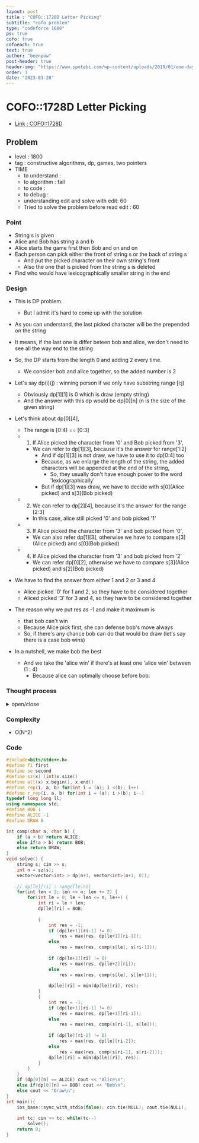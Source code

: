 ```yaml
---
layout: post
title : "COFO::1728D Letter Picking"
subtitle: "cofo problem"
type: "codeforce 1600"
ps: true
cofo: true
cofoeach: true
text: true
author: "beenpow"
post-header: true
header-img: "https://www.spotebi.com/wp-content/uploads/2019/01/one-day-day-one-workout-motivation-spotebi.jpg"
order: 1
date: "2023-03-28"
---
```

# COFO::1728D Letter Picking
- [Link : COFO::1728D](https://codeforces.com/contest/1728/problem/D)


## Problem 

- level : 1800
- tag : constructive algorithms, dp, games, two pointers
- TIME
  - to understand    : 
  - to algorithm     : fail
  - to code          : 
  - to debug         : 
  - understanding edit and solve with edit: 60
  - Tried to solve the problem before read edit : 60

### Point
- String s is given
- Alice and Bob has string a and b
- Alice starts the game first then Bob and on and on
- Each person can pick either the front of string s or the back of string s
  - And put the picked character on their own string's front
  - Also the one that is picked from the string s is deleted
- Find who would have lexicographically smaller string in the end

### Design
- This is DP problem.
  - But I admit it's hard to come up with the solution
- As you can understand, the last picked character will be the prepended on the string
- It means, if the last one is differ beteen bob and alice, we don't need to see all the way end to the string
- So, the DP starts from the length 0 and adding 2 every time.
  - We consider bob and alice together, so the added number is 2
- Let's say dp(i)(j) : winning person if we only have substring range [i:j) 
  - Obviously dp[1][1] is 0 which is draw (empty string)
  - And the answer with this dp would be dp[0][n] (n is the size of the given string)
- Let's think about dp[0][4], 
  - The range is [0:4) == [0:3]
  - 1. If Alice picked the character from '0' and Bob picked from '3', 
    - We can refer to dp[1][3], because it's the answer for range[1:2]
      - And if dp[1][3] is not draw, we have to use it to dp[0:4] too
      - Because, as we enlarge the length of the string, the added characters will be appended at the end of the string,
        - So, they usually don't have enough power to the word 'lexicographically' 
      - But if dp[1][3] was draw, we have to decide with s[0](Alice picked) and s[3](Bob picked)
  - 2. We can refer to dp[2][4], because it's the answer for the range [2:3]
    - In this case, alice still picked '0' and bob picked '1'
  - 3. If Alice picked the character from '3' and bob picked from '0',
    - We can also refer dp[1][3], otherwise we have to compare s[3](Alice picked) and s[0](Bob picked)
  - 4. If Alice picked the character from '3' and bob picked from '2'
    - We can refer dp[0][2], otherwise we have to compare s[3](Alice picked) and s[2](Bob picked)

- We have to find the answer from either 1 and 2 or 3 and 4
  - Alice picked '0' for 1 and 2, so they have to be considered together
  - Aliced picked '3' for 3 and 4, so they have to be considered together
- The reason why we put res as -1 and make it maximum is
  - that bob can't win
  - Because Alice pick first, she can defense bob's move always
  - So, if there's any chance bob can do that would be draw (let's say there is a case bob wins)
- In a nutshell, we make bob the best
  - And we take the 'alice win' if there's at least one 'alice win' between (1 : 4)
    - Because alice can optimally choose before bob.

### Thought process

<details>
<summary> open/close </summary>

<!-- above empty line should exist -->

<pre>
매 순간이 끝이라고 생각하고 더 작은 값을 택하는  greedy?
  . 예외가 존재하는가? -> 존재하면 dp
  . 즉, 이번에 일부러 큰 값이 있는 쪽을 선택해서
   내 다음선택에 더 작은 값을 얻기위해?
  . 근데 이래봤자 상대도 알고 있음, 즉, 내 예측대로 원하는 값을 선택해주지 않을 것
  . 하지만, 그럼에도 불구하고 판이 흔들리는 경우가 있을지?

그냥 매 순간에 더 작은 값을 택하는 greedy 면 너무 쉬움 문제가
-> 그냥 simulation 한번이면 끝나기때문에, 이건 답이 아닐 가능성이 높음

. 이번에 작은 걸 선택하게 되어서 내가 지는 경우가 존재할듯

gcaeeg -> caee
. cg vs ag
. ecg vs eag 

gcafeg -> cafe -> caf
. eg vs 

. 어차피 이게 사전순으로 작아지면 끝- 이기 때문에,
현재의 선택은 다음 선택에 영향을 주는 경우에만 의미가 있을뿐임

. s[le : ri] 가 남은 상태라고 하고, alice 의 차례라고 하자. 
(ri > le + 2) , 길이가 2만 남은 경우 이미 판결이 났음

// Alice 가 le 를 선택하는 경우, Bob 은 le+1 과 ri 중 선택함
	// 이때 밥이 le+1 을 선택하면
		// Alice 는 이제 le + 2 와 ri 중 선택
	// 이때 밥이 ri 를 선택하면
// Alice  는 이제 le + 1 과 ri - 1 중 선택
</pre>

</details>

### Complexity
- O(N^2)

### Code

```cpp
#include<bits/stdc++.h>
#define fi first
#define se second
#define sz(x) (int)x.size()
#define all(x) x.begin(), x.end()
#define rep(i, a, b) for(int i = (a); i <(b); i++)
#define r_rep(i, a, b) for(int i = (a); i >(b); i--)
typedef long long ll;
using namespace std;
#define BOB 1
#define ALICE -1
#define DRAW 0

int comp(char a, char b) {
    if (a < b) return ALICE;
    else if(a > b) return BOB;
    else return DRAW;
}
void solve() {
    string s; cin >> s;
    int n = sz(s);
    vector<vector<int> > dp(n+1, vector<int>(n+1, 0));
    
    // dp[le][ri] : range[le:ri)
    for(int len = 2; len <= n; len += 2) {
        for(int le = 0; le + len <= n; le++) {
            int ri = le + len;
            dp[le][ri] = BOB;
            
            {
                int res = -1;
                if (dp[le+1][ri-1] != 0)
                    res = max(res, dp[le+1][ri-1]);
                else
                    res = max(res, comp(s[le], s[ri-1]));
                
                if (dp[le+2][ri] != 0)
                    res = max(res, dp[le+2][ri]);
                else
                    res = max(res, comp(s[le], s[le+1]));
                
                dp[le][ri] = min(dp[le][ri], res);
            }
            {
                int res = -1;
                if (dp[le+1][ri-1] != 0)
                    res = max(res, dp[le+1][ri-1]);
                else
                    res = max(res, comp(s[ri-1], s[le]));
                
                if (dp[le][ri-2] != 0)
                    res = max(res, dp[le][ri-2]);
                else
                    res = max(res, comp(s[ri-1], s[ri-2]));
                dp[le][ri] = min(dp[le][ri], res);
            }
        }
    }
    if (dp[0][n] == ALICE) cout << "Alice\n";
    else if(dp[0][n] == BOB) cout << "Bob\n";
    else cout << "Draw\n";
}
int main(){
    ios_base::sync_with_stdio(false); cin.tie(NULL); cout.tie(NULL);
    
    int tc; cin >> tc; while(tc--)
        solve();
    return 0;
}
```
